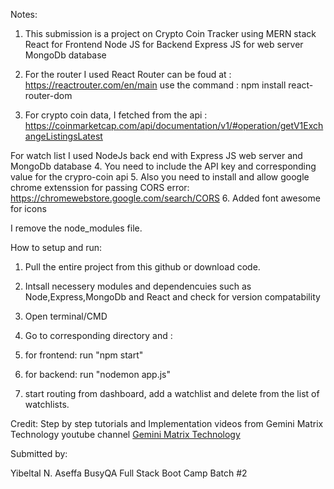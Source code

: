 Notes:
1. This submission is a project on Crypto Coin Tracker using MERN stack 
            React for Frontend
            Node JS for Backend
            Express JS for web server
            MongoDb database


2. For the router I used React Router can be foud at : 
            https://reactrouter.com/en/main
            use the command : npm install react-router-dom
3.  For crypto coin data, I fetched from the api : https://coinmarketcap.com/api/documentation/v1/#operation/getV1ExchangeListingsLatest 
   
   For watch list I used NodeJs back end with Express JS web server and MongoDb database
4.  You need to include the API key and corresponding value for the crypro-coin api
5. Also you need to install and allow google chrome extenssion for passing CORS error:
        https://chromewebstore.google.com/search/CORS
6.  Added font awesome for icons

I remove the node_modules file. 


How to setup and run:
1. Pull the entire project from this github or download code. 
    
2. Intsall necessery modules and dependencuies such as Node,Express,MongoDb and React and check for version compatability 
3. Open terminal/CMD
4. Go to corresponding directory and :
5. for frontend: run "npm start"
6. for backend: run "nodemon app.js"
7. start routing from dashboard, add a watchlist and delete from the list of watchlists.
   



Credit: 
Step by step tutorials and Implementation videos from Gemini Matrix Technology youtube channel
  [Gemini Matrix Technology](https://www.youtube.com/@geminimatrixtech)
  

Submitted  by:
 
Yibeltal N. Aseffa 
BusyQA Full Stack Boot Camp Batch #2 

